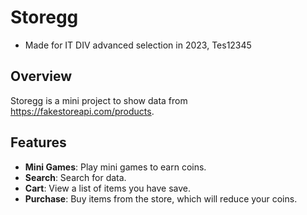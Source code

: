 # Storegg
- Made for IT DIV advanced selection in 2023, Tes12345
## Overview
Storegg is a mini project to show data from  https://fakestoreapi.com/products.

## Features
- **Mini Games**: Play mini games to earn coins.
- **Search**: Search for data.
- **Cart**: View a list of items you have save.
- **Purchase**: Buy items from the store, which will reduce your coins.

